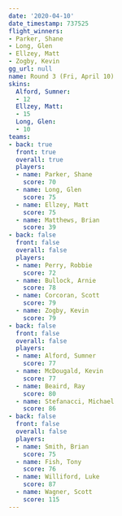 ```yaml
---
date: '2020-04-10'
date_timestamp: 737525
flight_winners:
- Parker, Shane
- Long, Glen
- Ellzey, Matt
- Zogby, Kevin
gg_url: null
name: Round 3 (Fri, April 10)
skins:
  Alford, Sumner:
  - 12
  Ellzey, Matt:
  - 15
  Long, Glen:
  - 10
teams:
- back: true
  front: true
  overall: true
  players:
  - name: Parker, Shane
    score: 70
  - name: Long, Glen
    score: 75
  - name: Ellzey, Matt
    score: 75
  - name: Matthews, Brian
    score: 39
- back: false
  front: false
  overall: false
  players:
  - name: Perry, Robbie
    score: 72
  - name: Bullock, Arnie
    score: 78
  - name: Corcoran, Scott
    score: 79
  - name: Zogby, Kevin
    score: 79
- back: false
  front: false
  overall: false
  players:
  - name: Alford, Sumner
    score: 77
  - name: McDougald, Kevin
    score: 77
  - name: Beaird, Ray
    score: 80
  - name: Stefanacci, Michael
    score: 86
- back: false
  front: false
  overall: false
  players:
  - name: Smith, Brian
    score: 75
  - name: Fish, Tony
    score: 76
  - name: Williford, Luke
    score: 87
  - name: Wagner, Scott
    score: 115
---
```

